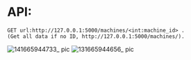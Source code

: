 # API:
    GET url:http://127.0.0.1:5000/machines/<int:machine_id> .
    (Get all data if no ID, http://127.0.0.1:5000/machines/).
    
    
    
![141665944733_ pic](https://user-images.githubusercontent.com/80114925/196057443-0ccab5bc-40d6-423d-9840-a0566a19f671.jpg)
![131665944656_ pic](https://user-images.githubusercontent.com/80114925/196057445-c216f6bc-ea20-4878-948a-acb07dd83a20.jpg)
